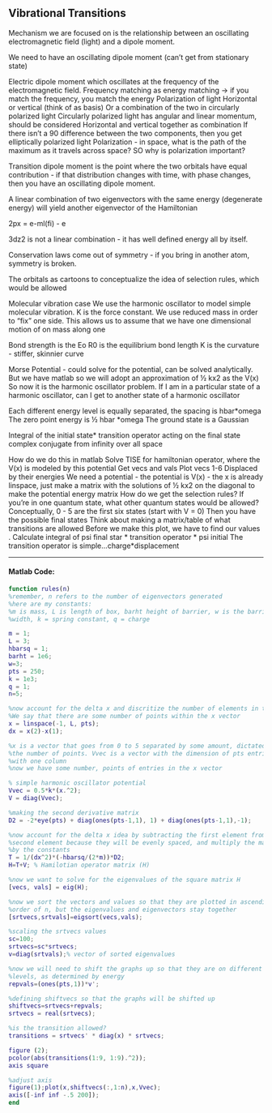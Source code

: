 ## Vibrational Transitions

Mechanism we are focused on is the relationship between an oscillating electromagnetic field (light) and a dipole moment. 

We need to have an oscillating dipole moment (can’t get from stationary state) 

Electric dipole moment which oscillates at the frequency of the electromagnetic field. 
Frequency matching as energy matching → if you match the frequency, you match the energy
Polarization of light 
Horizontal or vertical (think of as basis) 
Or a combination of the two in circularly polarized light 
Circularly polarized light has angular and linear momentum, should be considered 
Horizontal and vertical together as combination
If there isn’t a 90 difference between the two components, then you get elliptically polarized light 
Polarization - in space, what is the path of the maximum as it travels across space? 
SO why is polarization important? 

Transition dipole moment is the point where the two orbitals have equal contribution - if that distribution changes with time, with phase changes, then you have an oscillating dipole moment. 

A linear combination of two eigenvectors with the same energy (degenerate energy) will yield another eigenvector of the Hamiltonian 

2px = e-ml(fi) - e

3dz2 is not a linear combination - it has well defined energy all by itself. 

Conservation laws come out of symmetry - if you bring in another atom, symmetry is broken.

The orbitals as cartoons to conceptualize the idea of selection rules, which would be allowed 

Molecular vibration case
We use the harmonic oscillator to model simple molecular vibration. 
K is the force constant. 
We use reduced mass in order to “fix” one side. This allows us to assume that we have one dimensional motion of on mass along one 


Bond strength is the Eo
R0 is the equilibrium bond length 
K is the curvature - stiffer, skinnier curve 

Morse Potential - could solve for the potential, can be solved analytically. 
But we have matlab so we will adopt an approximation of ½ kx2 as the V(x) 
So now it is the harmonic oscillator problem. 
If I am in a particular state of a harmonic oscillator, can I get to another state of a harmonic oscillator 

Each different energy level is equally separated, the spacing is hbar*omega 
The zero point energy is ½ hbar *omega 
The ground state is a Gaussian 

Integral of the initial state* transition operator acting on the final state complex conjugate from infinity over all space

How do we do this in matlab
Solve TISE for hamiltonian operator, where the V(x) is modeled by this potential 
Get vecs and vals
Plot vecs 1-6 
Displaced by their energies 
We need a potential - the potential is V(x) - the x is already linspace, just make a matrix with the solutions of ½ kx2 on the diagonal to make the potential energy matrix 
How do we get the selection rules? 
If you’re in one quantum state, what other quantum states would be allowed? 
Conceptually, 0 - 5 are the first six states (start with V = 0) 
Then you have the possible final states
Think about making a matrix/table of what transitions are allowed 
Before we make this plot, we have to find our values .
Calculate integral of psi final star  * transition operator * psi  initial 
The transition operator is simple...charge*displacement 

---------------
#### Matlab Code: 
```Matlab
function rules(n)
%remember, n refers to the number of eigenvectors generated
%here are my constants: 
%m is mass, L is length of box, barht height of barrier, w is the barrier
%width, k = spring constant, q = charge

m = 1;
L = 3;
hbarsq = 1; 
barht = 1e6;
w=3; 
pts = 250;
k = 1e3;
q = 1;
n=5;

%now account for the delta x and discritize the number of elements in the x vector 
%We say that there are some number of points within the x vector
x = linspace(-1, L, pts);
dx = x(2)-x(1);

%x is a vector that goes from 0 to 5 separated by some amount, dictated by
%the number of points. Vvec is a vector with the dimension of pts entries
%with one column
%now we have some number, points of entries in the x vector

% simple harmonic oscillator potential
Vvec = 0.5*k*(x.^2); 
V = diag(Vvec);

%making the second derivative matrix
D2 = -2*eye(pts) + diag(ones(pts-1,1), 1) + diag(ones(pts-1,1),-1);

%now account for the delta x idea by subtracting the first element from the
%second element because they will be evenly spaced, and multiply the matrix
%by the constants 
T = 1/(dx^2)*(-hbarsq/(2*m))*D2;
H=T+V; % Hamilotian operator matrix (H)

%now we want to solve for the eigenvalues of the square matrix H
[vecs, vals] = eig(H);

%now we sort the vectors and values so that they are plotted in ascending
%order of n, but the eigenvalues and eigenvectors stay together
[srtvecs,srtvals]=eigsort(vecs,vals); 

%scaling the srtvecs values
sc=100;
srtvecs=sc*srtvecs;
v=diag(srtvals);% vector of sorted eigenvalues

%now we will need to shift the graphs up so that they are on different
%levels, as determined by energy
repvals=(ones(pts,1))*v';

%defining shiftvecs so that the graphs will be shifted up
shiftvecs=srtvecs+repvals; 
srtvecs = real(srtvecs);

%is the transition allowed? 
transitions = srtvecs' * diag(x) * srtvecs;

figure (2); 
pcolor(abs(transitions(1:9, 1:9).^2));
axis square

%adjust axis 
figure(1);plot(x,shiftvecs(:,1:n),x,Vvec); 
axis([-inf inf -.5 200]); 
end
```
